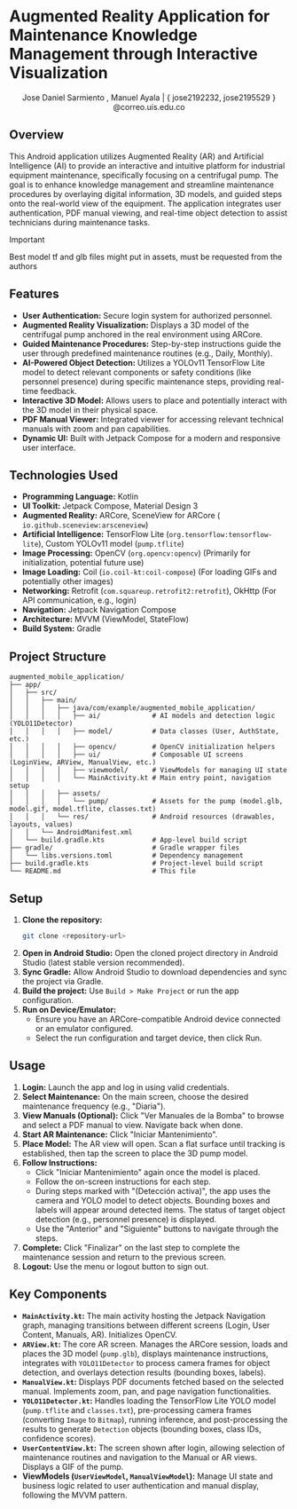 # Augmented Reality Application for Maintenance Knowledge Management through Interactive Visualization

<center>Jose Daniel Sarmiento , Manuel Ayala  | { jose2192232, jose2195529 } @correo.uis.edu.co </center>

## Overview

This Android application utilizes Augmented Reality (AR) and Artificial Intelligence (AI) to provide an interactive and intuitive platform for industrial equipment maintenance, specifically focusing on a centrifugal pump. The goal is to enhance knowledge management and streamline maintenance procedures by overlaying digital information, 3D models, and guided steps onto the real-world view of the equipment. The application integrates user authentication, PDF manual viewing, and real-time object detection to assist technicians during maintenance tasks.

> [!IMPORTANT]
> Best model tf and glb files might put in assets, must be requested from the authors

## Features

*   **User Authentication:** Secure login system for authorized personnel.
*   **Augmented Reality Visualization:** Displays a 3D model of the centrifugal pump anchored in the real environment using ARCore.
*   **Guided Maintenance Procedures:** Step-by-step instructions guide the user through predefined maintenance routines (e.g., Daily, Monthly).
*   **AI-Powered Object Detection:** Utilizes a YOLOv11 TensorFlow Lite model to detect relevant components or safety conditions (like personnel presence) during specific maintenance steps, providing real-time feedback.
*   **Interactive 3D Model:** Allows users to place and potentially interact with the 3D model in their physical space.
*   **PDF Manual Viewer:** Integrated viewer for accessing relevant technical manuals with zoom and pan capabilities.
*   **Dynamic UI:** Built with Jetpack Compose for a modern and responsive user interface.

## Technologies Used

*   **Programming Language:** Kotlin
*   **UI Toolkit:** Jetpack Compose, Material Design 3
*   **Augmented Reality:** ARCore, SceneView for ARCore ( `io.github.sceneview:arsceneview`)
*   **Artificial Intelligence:** TensorFlow Lite (`org.tensorflow:tensorflow-lite`), Custom YOLOv11 model (`pump.tflite`)
*   **Image Processing:** OpenCV (`org.opencv:opencv`) (Primarily for initialization, potential future use)
*   **Image Loading:** Coil (`io.coil-kt:coil-compose`) (For loading GIFs and potentially other images)
*   **Networking:** Retrofit (`com.squareup.retrofit2:retrofit`), OkHttp (For API communication, e.g., login)
*   **Navigation:** Jetpack Navigation Compose
*   **Architecture:** MVVM (ViewModel, StateFlow)
*   **Build System:** Gradle

## Project Structure

```
augmented_mobile_application/
├── app/
│   ├── src/
│   │   ├── main/
│   │   │   ├── java/com/example/augmented_mobile_application/
│   │   │   │   ├── ai/             # AI models and detection logic (YOLO11Detector)
│   │   │   │   ├── model/          # Data classes (User, AuthState, etc.)
│   │   │   │   ├── opencv/         # OpenCV initialization helpers
│   │   │   │   ├── ui/             # Composable UI screens (LoginView, ARView, ManualView, etc.)
│   │   │   │   ├── viewmodel/      # ViewModels for managing UI state
│   │   │   │   └── MainActivity.kt # Main entry point, navigation setup
│   │   │   ├── assets/
│   │   │   │   └── pump/           # Assets for the pump (model.glb, model.gif, model.tflite, classes.txt)
│   │   │   └── res/                # Android resources (drawables, layouts, values)
│   │   └── AndroidManifest.xml
│   └── build.gradle.kts            # App-level build script
├── gradle/                         # Gradle wrapper files
│   └── libs.versions.toml          # Dependency management
├── build.gradle.kts                # Project-level build script
└── README.md                       # This file
```

## Setup

1.  **Clone the repository:**
    ```bash
    git clone <repository-url>
    ```
2.  **Open in Android Studio:** Open the cloned project directory in Android Studio (latest stable version recommended).
3.  **Sync Gradle:** Allow Android Studio to download dependencies and sync the project via Gradle.
4.  **Build the project:** Use `Build > Make Project` or run the app configuration.
5.  **Run on Device/Emulator:**
    *   Ensure you have an ARCore-compatible Android device connected or an emulator configured.
    *   Select the run configuration and target device, then click Run.

## Usage

1.  **Login:** Launch the app and log in using valid credentials.
2.  **Select Maintenance:** On the main screen, choose the desired maintenance frequency (e.g., "Diaria").
3.  **View Manuals (Optional):** Click "Ver Manuales de la Bomba" to browse and select a PDF manual to view. Navigate back when done.
4.  **Start AR Maintenance:** Click "Iniciar Mantenimiento".
5.  **Place Model:** The AR view will open. Scan a flat surface until tracking is established, then tap the screen to place the 3D pump model.
6.  **Follow Instructions:**
    *   Click "Iniciar Mantenimiento" again once the model is placed.
    *   Follow the on-screen instructions for each step.
    *   During steps marked with "(Detección activa)", the app uses the camera and YOLO model to detect objects. Bounding boxes and labels will appear around detected items. The status of target object detection (e.g., personnel presence) is displayed.
    *   Use the "Anterior" and "Siguiente" buttons to navigate through the steps.
7.  **Complete:** Click "Finalizar" on the last step to complete the maintenance session and return to the previous screen.
8.  **Logout:** Use the menu or logout button to sign out.

## Key Components

*   **`MainActivity.kt`:** The main activity hosting the Jetpack Navigation graph, managing transitions between different screens (Login, User Content, Manuals, AR). Initializes OpenCV.
*   **`ARView.kt`:** The core AR screen. Manages the ARCore session, loads and places the 3D model (`pump.glb`), displays maintenance instructions, integrates with `YOLO11Detector` to process camera frames for object detection, and overlays detection results (bounding boxes, labels).
*   **`ManualView.kt`:** Displays PDF documents fetched based on the selected manual. Implements zoom, pan, and page navigation functionalities.
*   **`YOLO11Detector.kt`:** Handles loading the TensorFlow Lite YOLO model (`pump.tflite` and `classes.txt`), pre-processing camera frames (converting `Image` to `Bitmap`), running inference, and post-processing the results to generate `Detection` objects (bounding boxes, class IDs, confidence scores).
*   **`UserContentView.kt`:** The screen shown after login, allowing selection of maintenance routines and navigation to the Manual or AR views. Displays a GIF of the pump.
*   **ViewModels (`UserViewModel`, `ManualViewModel`):** Manage UI state and business logic related to user authentication and manual display, following the MVVM pattern.

